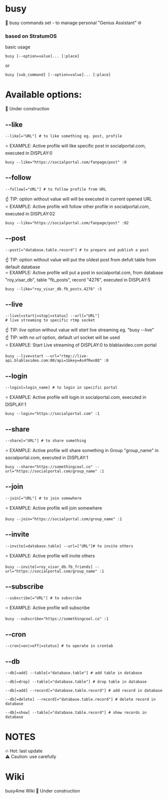# busy
🐙 busy commands set - to manage personal "Genius Assistant" 🌐

### based on StratumOS  

basic usage
``` shell
busy [--option=value]... [:place]
```

or

``` shell
busy [sub_command] [--option=value]... [:place]
```

# Available options:
🚧 Under construction

## --like
``` shell
--like[="URL"] # to like something eg. post, profile
```
⭐️ EXAMPLE: Active profile will like specific post in socialportal.com, executed in DISPLAY:0
``` shell
busy --like="https://socialportal.com/fanpage/post" :0
```

## --follow
``` shell
--follow[="URL"] # to follow profile from URL
```
☝️ TIP: option without value will will be executed in current opened URL  
⭐️ EXAMPLE: Active profile will follow other profile in socialportal.com, executed in DISPLAY:02
``` shell
busy --like="https://socialportal.com/fanpage/post" :02
```

## --post
``` shell
--post[="database.table.record"] # to prepare and publish a post
```
☝️ TIP: option without value will put the oldest post from defult table from default database  
⭐️ EXAMPLE: Active profile will put a post in socialportal.com, from database "roy_visar_db", table "fb_posts", record "4276", executed in DISPLAY:5
``` shell
busy --like="roy_visar_db.fb_posts.4276" :5
```

## --live
``` shell
--live[=start|=stop|=status] --url[="URL"]
# live streaming to specific rtmp socket
```
☝️ TIP: _live_ option without value will _start_ live streaming eg. "busy --live"  
☝️ TIP: with no _url_ option, default url socket will be used  
⭐️ EXAMPLE: Start Live streaming of DISPLAY:0 to blablavideo.com portal
``` shell
busy --live=start --url="rtmp://live-api.blablavideo.com:80/api=1&key=As4fRws8Q" :0
```

## --login
``` shell
--login[=login_name] # to login in specific portal
```
⭐️ EXAMPLE: Active profile will login in socialportal.com, executed in DISPLAY:1
``` shell
busy --login="https://socialportal.com" :1
```  

## --share
``` shell
--share[="URL"] # to share something
```
⭐️ EXAMPLE: Active profile will share something in Group "group_name" in socialportal.com, executed in DISPLAY:1
``` shell
busy --share="https://somethingcool.co" --url="https://socialportal.com/group_name" :1
```  

## --join
``` shell
--join[="URL"] # to join somewhere
```
⭐️ EXAMPLE: Active profile will join somewhere
``` shell
busy --join="https://socialportal.com/group_name" :1
```  

## --invite
``` shell
--invite[=database.table] --url=["URL"]# to invite others
```
⭐️ EXAMPLE: Active profile will invite others
``` shell
busy --invite[=roy_visar_db.fb_friends] --url="https://socialportal.com/group_name" :1
```  

## --subscribe
``` shell
--subscribe[="URL"] # to subscribe
```
⭐️ EXAMPLE: Active profile will subscribe
``` shell
busy --subscribe="https://somethingcool.co" :1
```  

## --cron
``` shell
--cron[=on|=off|=status] # to operate in crontab
```

## --db
``` shell
--db[=add] --table[="database.table"] # add table in database
```
``` shell
--db[=drop] --table[="database.table"] # drop table in database
```
``` shell
--db[=add] --record[="database.table.record"] # add record in database
```
``` shell
--db[=delete] --record[="database.table.record"] # delete record in database
```
``` shell
--db[=show] --table[="database.table.record"] # show records in database
```

# NOTES
🔥 Hot: last update  
⚠️ Caution: use carefully  

# Wiki
busy4me Wiki 🚧 Under construction

